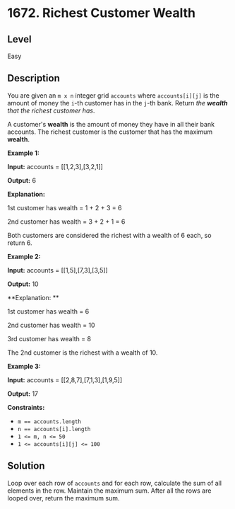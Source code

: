 # 1672. Richest Customer Wealth
## Level
Easy

## Description
You are given an `m x n` integer grid `accounts` where `accounts[i][j]` is the amount of money the `i`-th customer has in the `j`-th bank. Return *the **wealth** that the richest customer has*.

A customer's **wealth** is the amount of money they have in all their bank accounts. The richest customer is the customer that has the maximum **wealth**.

**Example 1:**

**Input:** accounts = [[1,2,3],[3,2,1]]

**Output:** 6

**Explanation:**

1st customer has wealth = 1 + 2 + 3 = 6

2nd customer has wealth = 3 + 2 + 1 = 6

Both customers are considered the richest with a wealth of 6 each, so return 6.

**Example 2:**

**Input:** accounts = [[1,5],[7,3],[3,5]]

**Output:** 10

**Explanation: **

1st customer has wealth = 6

2nd customer has wealth = 10 

3rd customer has wealth = 8

The 2nd customer is the richest with a wealth of 10.

**Example 3:**

**Input:** accounts = [[2,8,7],[7,1,3],[1,9,5]]

**Output:** 17

**Constraints:**

* `m == accounts.length`
* `n == accounts[i].length`
* `1 <= m, n <= 50`
* `1 <= accounts[i][j] <= 100`

## Solution
Loop over each row of `accounts` and for each row, calculate the sum of all elements in the row. Maintain the maximum sum. After all the rows are looped over, return the maximum sum.
